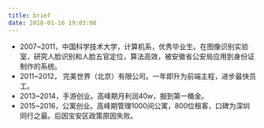 ```yaml
---
title: brief
date: 2018-01-16 19:03:08
---
```


* 2007~2011，中国科学技术大学，计算机系，优秀毕业生。在图像识别实验室，研究人脸识别和人脸五官定位，算法高效，被安徽省公安局应用到身份证制作的系统。
* 2011~2012， 完美世界（北京）有限公司。一年即升为前端主程，进步最快员工。
* 2013~2014，手游创业。高峰期月利润40w，掘到第一桶金。
* 2015~2016，公寓创业。高峰期管理1000间公寓，800位租客，口碑为深圳同行之最。后因宝安区政策原因失败。